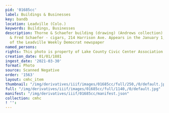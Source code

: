 ```yaml
---
pid: '01685cc'
label: Buildings & Businesses
key: bandb
location: Leadville (Colo.)
keywords: Buildings, Businesses
description: Thorne & Schaefer building (drawing) (Andrews collection) Nathan H. Thorne
  & Fred Schaefer - cigars, 214 Harrison Ave. Appears in the January 1, 1881 issue
  of the Leadville Weekly Democrat newspaper
named_persons: 
rights: This photo is property of Lake County Civic Center Association.
creation_date: 01/01/1881
ingest_date: '2021-03-30'
format: Photo
source: Scanned Negative
order: '1563'
layout: cmhc_item
thumbnail: "/img/derivatives/iiif/images/01685cc/full/250,/0/default.jpg"
full: "/img/derivatives/iiif/images/01685cc/full/1140,/0/default.jpg"
manifest: "/img/derivatives/iiif/01685cc/manifest.json"
collection: cmhc
! '': 
---
```

